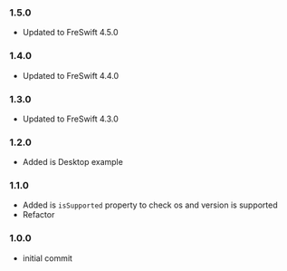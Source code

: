 ### 1.5.0
- Updated to FreSwift 4.5.0

### 1.4.0
- Updated to FreSwift 4.4.0

### 1.3.0
- Updated to FreSwift 4.3.0

### 1.2.0
- Added is Desktop example

### 1.1.0
- Added is `isSupported` property to check os and version is supported
- Refactor

### 1.0.0
- initial commit
